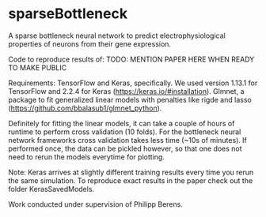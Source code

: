 # sparseBottleneck
A sparse bottleneck neural network to predict electrophysiological properties of neurons from their gene expression.

Code to reproduce results of: TODO: MENTION PAPER HERE WHEN READY TO MAKE PUBLIC

Requirements:
TensorFlow and Keras, specifically. We used version 1.13.1 for TensorFlow and 2.2.4 for Keras (https://keras.io/#installation).
Glmnet, a package to fit generalized linear models with penalties like rigde and lasso (https://github.com/bbalasub1/glmnet_python).

Definitely for fitting the linear models, it can take a couple of hours of runtime to perform cross validation (10 folds). For the bottleneck neural network frameworks cross validation takes less time (~10s of minutes). If performed once, the data can be pickled however, so that one does not need to rerun the models everytime for plotting.

Note: Keras arrives at slightly different training results every time you rerun the same simulation. To reproduce exact results in the paper check out the folder KerasSavedModels.

Work conducted under supervision of Philipp Berens.
